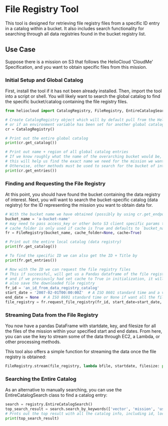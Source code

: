 # File Registry Tool
This tool is designed for retrieving file registry files from a specific ID entry in a catalog within a bucket. It also includes search functionality for searching through all data registries found in the bucket registry list.

## Use Case
Suppose there is a mission on S3 that follows the HelioCloud 'CloudMe' Specification, and you want to obtain specific files from this mission.

### Initial Setup and Global Catalog
First, install the tool if it has not been already installed. Then, import the tool into a script or shell. You will likely want to search the global catalog to find the specific bucket/catalog containing the file registry files.

```python
from heliocloud import CatalogRegistry, FileRegistry, EntireCatalogSearch

# Create CatalogRegistry object which will by default pull from the Heliocloud global catalog
# or if an environment variable has been set for another global catalog, it will pull from there
cr = CatalogRegistry()

# Print out the entire global catalog
print(cr.get_catalog())

# Print out name + region of all global catalog entries
# If we know roughly what the name of the overarching bucket would be,
# this will help us find the exact name we need for the mission we want.
# Otherwise, other methods must be used to search for the bucket of interests.
print(cr.get_entries())
```

### Finding and Requesting the File Registry
At this point, you should have found the bucket containing the data registry of interest. Next, you will want to search the bucket-specific catalog (data registry) for the ID representing the mission you want to obtain data for.

```python
# With the bucket name we have obtained (possibly by using cr.get_endpoint(name, region_prefix=''))
bucket_name = 'a-bucket-name'
# may need to pass access_key or other boto S3 client specific params to get the data
# cache_folder is only used if cache is True and defaults to `bucket_name + '_cache'`
fr = FileRegistry(bucket_name, cache_folder=None, cache=True)  

# Print out the entire local catalog (data registry)
print(fr.get_catalog())

# To find the specific ID we can also get the ID + Title by
print(fr.get_entries())

# Now with the ID we can request the file registry files
# This if successful, will get us a Pandas dataframe of the file registry
# and if we previously had set cache to True in initialization, it will
# also save the downloaded file registry
fr_id = 'an_id_from_data_registry_catalog'
start_date = '2007-02-01T00:00:00Z'  # A ISO 8601 standard time and a valid time witin the mission/file-registry
end_date = None  # A ISO 8601 standard time or None if want all the file registry data after start_date
file_registry = fr.request_file_registry(fr_id, start_date=start_date, end_date=end_date, overwrite=False)
```

### Streaming Data from the File Registry
You now have a pandas DataFrame with startdate, key, and filesize for all the files of the mission within your specified start and end dates. From here, you can use the key to stream some of the data through EC2, a Lambda, or other processing methods.

This tool also offers a simple function for streaming the data once the file registry is obtained:

```python
FileRegistry.stream(file_registry, lambda bfile, startdate, filesize: print(len(bo.read()), filesize))
```

### Searching the Entire Catalog
As an alternative to manually searching, you can use the EntireCatalogSearch class to find a catalog entry:

```python
search = registry.EntireCatalogSearch()
top_search_result = search.search_by_keywords(['vector', 'mission', 'useful'])[0]
# Prnts out the top result with all the catalog info, including id, loc, startdate, etc.
print(top_search_result)
```

